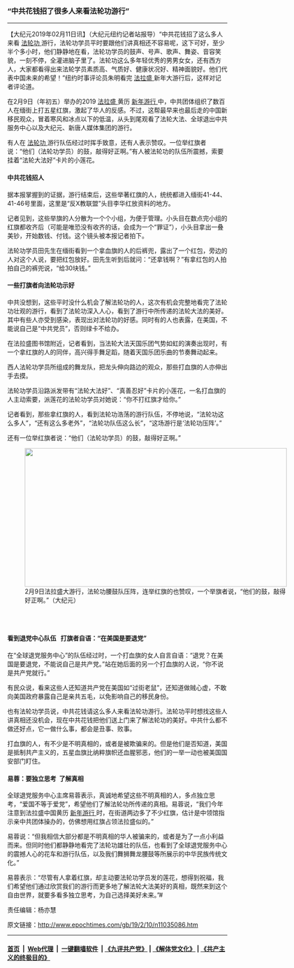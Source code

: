 ### “中共花钱招了很多人来看法轮功游行”
------------------------

<p>
 【大纪元2019年02月11日讯】（大纪元纽约记者站报导）“中共花钱招了这么多人来看
 <a href="http://www.epochtimes.com/gb/tag/%E6%B3%95%E8%BD%AE%E5%8A%9F.html">
  法轮功
 </a>
 游行，法轮功学员平时要跟他们讲真相还不容易呢，这下可好，至少半个多小时，他们静静地在看，法轮功学员的鼓声、号声、歌声、舞姿、音容笑貌，一刻不停，全灌进脑子里了。法轮功这么多年轻优秀的男男女女，还有西方人，大家都看得出来法轮学员素质高、气质好、健康状况好、精神面貌好。他们代表中国未来的希望！”纽约时事评论员朱明看完
 <a href="http://www.epochtimes.com/gb/tag/%E6%B3%95%E6%8B%89%E7%9B%9B.html">
  法拉盛
 </a>
 新年大游行后，这样对记者评论道。
</p>
<p>
 在2月9日（年初五）举办的2019
 <a href="http://www.epochtimes.com/gb/tag/%E6%B3%95%E6%8B%89%E7%9B%9B.html">
  法拉盛
 </a>
 黄历
 <a href="http://www.epochtimes.com/gb/tag/%E6%96%B0%E5%B9%B4%E6%B8%B8%E8%A1%8C.html">
  新年游行
 </a>
 中，中共团体组织了数百人在缅街上打五星红旗，激起了华人的反感。不过，这帮最早来也最后走的中国新移民观众，冒着寒风和冰点以下的低温，从头到尾观看了法轮大法、全球退出中共服务中心以及大纪元、新唐人媒体集团的游行。
</p>
<p>
 有人在
 <a href="http://www.epochtimes.com/gb/tag/%E6%B3%95%E8%BD%AE%E5%8A%9F.html">
  法轮功
 </a>
 游行队伍经过时挥手致意，还有人表示赞叹。一位举红旗者说：“他们（法轮功学员）的鼓，敲得好正啊。”有人被法轮功的队伍所震撼，索要挂着“法轮大法好”卡片的小莲花。
</p>
<h4>
 中共花钱招人
</h4>
<p>
 据本报掌握到的证据，游行结束后，这些举著红旗的人，统统都进入缅街41-44、41-46号里面，这里是“反X教联盟”头目李华红放资料的地方。
</p>
<p>
 记者见到，这些举旗的人分散为一个个小组，为便于管理。小头目在数点完小组的红旗都收齐后（可能是唯恐没有收齐的话，会成为一个“罪证”），小头目拿出一叠美钞，开始数钱、付钱。这个镜头被本报记者拍下。
</p>
<p>
 法轮功学员田先生在缅街看到一个拿血旗的人的后裤兜，露出了一个红包，旁边的人对这个人说，要把红包放好。田先生听到后就问：“还拿钱啊？”有拿红包的人拍拍自己的裤兜说，“给30块钱。”
</p>
<h4>
 一些打旗者向法轮功示好
</h4>
<p>
 中共没想到，这些平时没什么机会了解法轮功的人，这次有机会完整地看完了法轮功壮观的游行，看到了法轮功深入人心，看到了游行中所传递的法轮大法的美好。其中有些人亦受到感染，表现出对法轮功的好感。同时有的人也表露，在美国，不能说自己是“中共党员”，否则绿卡不给办。
</p>
<p>
 在法拉盛图书馆附近，记者看到，当法轮大法天国乐团气势如虹的演奏出现时，有一个拿红旗的人的同伴，高兴得手舞足蹈，随着天国乐团乐曲的节奏舞动起来。
</p>
<p>
 西人法轮功学员所组成的舞龙队，把龙头伸向路边的观众，那些打血旗的人亦伸出手去摸。
</p>
<p>
 法轮功学员沿路派发带有“法轮大法好”、“真善忍好”卡片的小莲花，一名打血旗的人主动索要，派莲花的法轮功学员对她说：“你不打红旗才给你。”
</p>
<p>
 记者看到，那些拿红旗的人，看到法轮功浩荡的游行队伍，不停地说，“法轮功这么多人”，“还有这么多老外”，“法轮功队伍这么长”，“这场游行是‘法轮功压阵’。”
</p>
<p>
 还有一位举红旗者说：“他们（法轮功学员）的鼓，敲得好正啊。”
</p>
<figure class="wp-caption aligncenter" id="attachment_11036796" style="width: 600px">
 <a href="http://i.epochtimes.com/assets/uploads/2019/02/Screen-Shot-2019-02-10-at-10.58.05-PM.png">
  <img alt="" class="wp-image-11036796 size-large" height="317" src="http://i.epochtimes.com/assets/uploads/2019/02/Screen-Shot-2019-02-10-at-10.58.05-PM-600x317.png" width="600"/>
 </a>
 <br/><figcaption class="wp-caption-text">
  2月9日法拉盛大游行，法轮功腰鼓队压阵，连举红旗的也赞叹，一个举旗者说，“他们的鼓，敲得好正啊。”（大纪元）
 </figcaption><br/>
</figure><br/>
<h4>
 看到退党中心队伍   打旗者自语：“在美国是要退党”
</h4>
<p>
 在“全球退党服务中心”的队伍经过时，一个打血旗的女人自言自语：“退党？在美国是要退党，不能说自己是共产党。”站在她后面的另一个打血旗的人说，“你不说是共产党就行。”
</p>
<p>
 有民众说，看来这些人还知道共产党在美国如“过街老鼠”，还知道做贼心虚，不敢向美国政府暴露自己是亲共五毛，以免影响自己的移民身份。
</p>
<p>
 也有法轮功学员说，中共花钱请这么多人来看法轮功游行。法轮功平时想找这些人讲真相还没机会，现在中共花钱把他们送上门来了解法轮功的美好。中共什么都不做还好点，它一做什么事，都会是丑事、败事。
</p>
<p>
 打血旗的人，有不少是不明真相的，或者是被欺骗来的。但是他们是否知道，美国是抵制共产主义的，五星血旗比纳粹旗帜还血腥邪恶，他们的一举一动也被美国国安部门盯住。
</p>
<h4>
 易蓉：要独立思考  了解真相
</h4>
<p>
 全球退党服务中心主席易蓉表示，真诚地希望这些不明真相的人，多点独立思考，“爱国不等于爱党”，希望他们了解法轮功所传递的真相。易蓉说，“我们今年注意到法拉盛中国黄历
 <a href="http://www.epochtimes.com/gb/tag/%E6%96%B0%E5%B9%B4%E6%B8%B8%E8%A1%8C.html">
  新年游行
 </a>
 时，在街道两边多了不少红旗，估计是中领馆指示亲中共团体操办的，仿佛想用红旗占领法拉盛似的。”
</p>
<p>
 易蓉说：“但我相信大部分都是不明真相的华人被骗来的，或者是为了一点小利益而来。但同时他们都静静地看完了法轮功雄壮的队伍，也看到了全球退党服务中心的震撼人心的花车和游行队伍，以及我们舞狮舞龙腰鼓等所展示的中华民族传统文化。”
</p>
<p>
 易蓉表示：“尽管有人拿着红旗，却主动要法轮功学员发的莲花，想得到祝福，我们希望他们通过欣赏我们的游行而更多地了解法轮大法美好的真相，既然来到这个自由世界，就要多看多独立思考，为自己选择美好未来。”#
</p>
<p>
 责任编辑：杨亦慧
</p>

原文链接：http://www.epochtimes.com/gb/19/2/10/n11035086.htm


------------------------
#### [首页](https://github.com/gfw-breaker/banned-news/blob/master/README.md) &nbsp;|&nbsp; [Web代理](https://github.com/labour-camp/helloworld) &nbsp;|&nbsp; [一键翻墙软件](https://github.com/gfw-breaker/nogfw/blob/master/README.md) &nbsp;| [《九评共产党》](https://github.com/gfw-breaker/9ping.md/blob/master/README.md#九评之一评共产党是什么) | [《解体党文化》](https://github.com/gfw-breaker/jtdwh.md/blob/master/README.md) | [《共产主义的终极目的》](https://github.com/gfw-breaker/gczydzjmd.md/blob/master/README.md)

